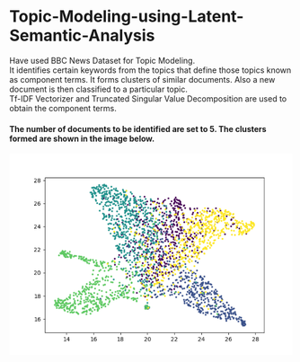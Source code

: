 # Topic-Modeling-using-Latent-Semantic-Analysis
Have used BBC News Dataset for Topic Modeling.<br>
It identifies certain keywords from the topics that define those topics known as component terms. 
It forms clusters of similar documents. Also a new document is then classified to a particular topic. 
<br>Tf-IDF Vectorizer and Truncated Singular Value Decomposition are used to obtain the component terms.

#### The number of documents to be identified are set to 5. The clusters formed are shown in the image below.
![Alt text](topic_clusters.png?raw=true "Topic Clusters")

